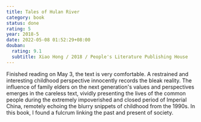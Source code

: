 ```yaml
---
title: Tales of Hulan River
category: book
status: done
rating: 5
year: 2018-5
date: 2022-05-08 01:52:29+08:00
douban:
  rating: 9.1
  subtitle: Xiao Hong / 2018 / People's Literature Publishing House
---
```


Finished reading on May 3, the text is very comfortable. A restrained and interesting childhood perspective innocently records the bleak reality. The influence of family elders on the next generation's values and perspectives emerges in the careless text, vividly presenting the lives of the common people during the extremely impoverished and closed period of Imperial China, remotely echoing the blurry snippets of childhood from the 1990s. In this book, I found a fulcrum linking the past and present of society.
